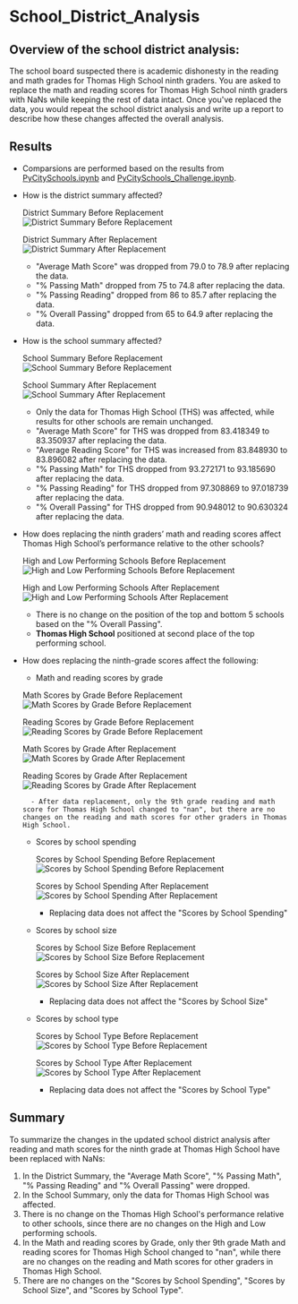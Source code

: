 # School_District_Analysis

## Overview of the school district analysis:
The school board suspected there is academic dishonesty in the reading and math grades for Thomas High School ninth graders. You are asked to replace the math and reading scores for Thomas High School ninth graders with NaNs while keeping the rest of data intact. Once you've replaced the data, you would repeat the school district analysis and write up a report to describe how these changes affected the overall analysis.

## Results
- Comparsions are performed based on the results from [PyCitySchools.ipynb](PyCitySchools.ipynb) and [PyCitySchools_Challenge.ipynb](PyCitySchools_Challenge.ipynb).
- How is the district summary affected?

    District Summary Before Replacement
    ![District Summary Before Replacement](Resources/PyCitySchools_District_Summary.jpg)

    District Summary After Replacement
    ![District Summary After Replacement](Resources/Challenge_District_Summary.jpg)

    - "Average Math Score" was dropped from 79.0 to 78.9 after replacing the data.
    - "% Passing Math" dropped from 75 to 74.8 after replacing the data.
    - "% Passing Reading" dropped from 86 to 85.7 after replacing the data.
    - "% Overall Passing" dropped from 65 to 64.9 after replacing the data.

- How is the school summary affected?

    School Summary Before Replacement
    ![School Summary Before Replacement](Resources/PyCitySchools_School_Summary.jpg)

    School Summary After Replacement
    ![School Summary After Replacement](Resources/Challenge_School_Summary.jpg)

    - Only the data for Thomas High School (THS) was affected, while results for other schools are remain unchanged.
    - "Average Math Score" for THS was dropped from 83.418349 to 83.350937 after replacing the data.
    - "Average Reading Score" for THS was increased from 83.848930 to 83.896082 after replacing the data.
    - "% Passing Math" for THS dropped from 93.272171 to 93.185690 after replacing the data.
    - "% Passing Reading" for THS dropped from 97.308869 to 97.018739 after replacing the data.
    - "% Overall Passing" for THS dropped from 90.948012 to 90.630324 after replacing the data.

- How does replacing the ninth graders’ math and reading scores affect Thomas High School’s performance relative to the other schools?

    High and Low Performing Schools Before Replacement
    ![High and Low Performing Schools Before Replacement](Resources/PyCitySchools_High_and_Low_Performing_Schools.jpg)

    High and Low Performing Schools After Replacement
    ![High and Low Performing Schools After Replacement](Resources/Challenge_High_and_Low_Performing_Schools.jpg)

    - There is no change on the position of the top and bottom 5 schools based on the "% Overall Passing".
    - **Thomas High School** positioned at second place of the top performing school.

- How does replacing the ninth-grade scores affect the following:
    - Math and reading scores by grade
    
    Math Scores by Grade Before Replacement
    ![Math Scores by Grade Before Replacement](Resources/PyCitySchools_Math_Score_By_Grade.jpg)

    Reading Scores by Grade Before Replacement
    ![Reading Scores by Grade Before Replacement](Resources/PyCitySchools_Read_Score_By_Grade.jpg)

    Math Scores by Grade After Replacement
    ![Math Scores by Grade After Replacement](Resources/Challenge_Math_Score_By_Grade.jpg)

    Reading Scores by Grade After Replacement
    ![Reading Scores by Grade After Replacement](Resources/Challenge_Read_Score_By_Grade.jpg)
        
        - After data replacement, only the 9th grade reading and math score for Thomas High School changed to "nan", but there are no changes on the reading and math scores for other graders in Thomas High School.

    - Scores by school spending

        Scores by School Spending Before Replacement
        ![Scores by School Spending Before Replacement](Resources/PyCitySchools_Score_By_Spending_Ranges.jpg)

        Scores by School Spending After Replacement
        ![Scores by School Spending After Replacement](Resources/Challenge_Score_By_Spending_Ranges.jpg)
        - Replacing data does not affect the "Scores by School Spending"
    - Scores by school size

        Scores by School Size Before Replacement
        ![Scores by School Size Before Replacement](Resources/PyCitySchools_Score_By_School_Size.jpg)

        Scores by School Size After Replacement
        ![Scores by School Size After Replacement](Resources/Challenge_Score_By_School_Size.jpg)
        - Replacing data does not affect the "Scores by School Size"
    - Scores by school type

        Scores by School Type Before Replacement
        ![Scores by School Type Before Replacement](Resources/PyCitySchools_Score_By_School_Type.jpg)

        Scores by School Type After Replacement
        ![Scores by School Type After Replacement](Resources/Challenge_Score_By_School_Type.jpg)
        - Replacing data does not affect the "Scores by School Type"

## Summary

To summarize the changes in the updated school district analysis after reading and math scores for the ninth grade at Thomas High School have been replaced with NaNs:
1. In the District Summary, the "Average Math Score", "% Passing Math", "% Passing Reading" and "% Overall Passing" were dropped.
2. In the School Summary, only the data for Thomas High School was affected.
3. There is no change on the Thomas High School's performance relative to other schools, since there are no changes on the High and Low performing schools.
4. In the Math and reading scores by Grade, only ther 9th grade Math and reading scores for Thomas High School changed to "nan", while there are no changes on the reading and Math scores for other graders in Thomas High School.
5. There are no changes on the "Scores by School Spending", "Scores by School Size", and "Scores by School Type".
